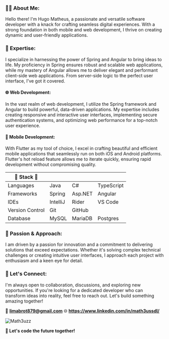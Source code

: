 <h3>👨‍💻 About Me:</h3>

<p>
  Hello there! I'm Hugo Matheus, a passionate and versatile software developer with a knack for crafting seamless digital experiences. With a strong foundation in both mobile and web development, I thrive on creating dynamic and user-friendly applications.
</p>

<h3>🚀 Expertise:</h3>

<p>
  I specialize in harnessing the power of Spring and Angular to bring ideas to life. My proficiency in Spring ensures robust and scalable web applications, while my mastery of Angular allows me to deliver elegant and performant client-side web applications. From server-side logic to the perfect user interface, I've got it covered.
</p>

<h4>🌐 Web Development:</h4>

<p>
  In the vast realm of web development, I utilize the Spring framework and Angular to build powerful, data-driven applications. My expertise includes creating responsive and interactive user interfaces, implementing secure authentication systems, and optimizing web performance for a top-notch user experience.  
</p>

<h4>📱 Mobile Development:</h4>

<p>
  With Flutter as my tool of choice, I excel in crafting beautiful and efficient mobile applications that seamlessly run on both iOS and Android platforms. Flutter's hot reload feature allows me to iterate quickly, ensuring rapid development without compromising quality.
</p>

| 🔧 Stack 🔧          |               |          |            |
|-----------------------|---------------|----------|------------|
| Languages             | Java          | C#       | TypeScript |
| Frameworks            | Spring        | Asp.NET  | Angular    |
| IDEs                  | IntelliJ      | Rider    | VS Code    |
| Version Control       | Git           | GitHub   |            |
| Database              | MySQL         | MariaDB  | Postgres   |

<h3>🌟 Passion & Approach:</h3>

<p>
  I am driven by a passion for innovation and a commitment to delivering solutions that exceed expectations. Whether it's solving complex technical challenges or creating intuitive user interfaces, I approach each project with enthusiasm and a keen eye for detail.
</p>

<h3>💬 Let's Connect:</h3>

<p>
  I'm always open to collaboration, discussions, and exploring new opportunities. If you're looking for a dedicated developer who can transform ideas into reality, feel free to reach out. Let's build something amazing together!
</p>

📧 **limabrot879@gmail.com**
🌐 **https://www.linkedin.com/in/math3ussdl/**

<p>
  <img src="https://github-readme-stats.vercel.app/api?username=math3ussdl&show_icons=true" alt="Math3uzz" />
</p>

**🚀 Let's code the future together!**
